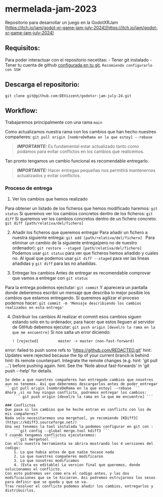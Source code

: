 # mermelada-jam-2023
Repositorio para desarrollar un juego en la GodotXRJam
[https://itch.io/jam/godot-xr-game-jam-july-2024](https://itch.io/jam/godot-xr-game-jam-july-2024)
## Requisitos:
Para poder interactuar con el repositorio necetitas:
	- Tener git instalado
	- Tener tu cuenta de github [configurada en tu git](https://docs.github.com/en/get-started/quickstart/set-up-git#setting-up-git). `Recomiendo configurarlo con SSH`

## Descarga el repositorio:
``` git clone git@github.com:DEVizzent/godotxr-jam-july-24.git ```

## Workflow:
	
Trabajaremos principalmente con una rama `main`

Como actualizamos nuestra rama con los cambios que han hecho nuestres compañeres:
	``` git pull origin [nombreDeRama en la que estoy] --rebase ```
> **_IMPORTANTE:_**  Es fundamental estar actualizado tanto como podamos para evitar conflictos en los cambios que realicemos.

Tan pronto tengamos un cambio funcional es recomendable entregarlo. 
> **_IMPORTANTE:_**  Hacer entregas pequeñas nos permitirá mantenernos actualizados y evitar conflictos.

### Proceso de entrega

1. Ver los cambios que hemos realizado

Para obtener un listado de los ficheros que hemos modificado haremos:
	``` git status ```
Si queremos ver los cambios concretos dentro de los ficheros:
	``` git diff ```
Si queremos ver los cambios concretos dentro de un fichero concreto:
	``` git diff [path/relativa/del/fichero] ```

2. Añadir los ficheros que queremos entregar
Para añadir un fichero a nuestra siguiente entrega:
	```git add [path/relativa/del/fichero] ```
Para eliminar un cambio de la siguiente entrega(pero no de nuestro ordenador):
	```git restore --staged [path/relativa/del/fichero] ```
Podemos usar `git status` para ver que ficheros hemos añadido y cuales no. Al igual que podemos usar `git diff --staged` para ver las lineas añadidas y `git diff` para las no añadidas.

3. Entregar los cambios
Antes de entregar es recomendable comprovar que vamos a entregar con `git status`

Para la entrega podemos ejectutar:
	``` git commit ```
Y aparecera un pantalla donde deberemos escribir un mensaje que describa lo mejor posible los cambios que estamos entregando. Si queremos agilizar el proceso podemos hacer:
	``` git commit -m 'Mensaje describiendo los cambios realizados en esta entrega' ```
	
4. Distribuir los cambios
Al realizar el commit esos cambios siguen estando solo en tu ordenador, para hacer que estos lleguen al servidor de GitHub debemos ejecutar:
	``` git push origin [devel/o la rama en la que me encuentre] ```
Si nos salta un error diciendo:
	```
	! [rejected]         master -> master (non-fast-forward)
error: failed to push some refs to 'https://github.com/REDACTED.git'
hint: Updates were rejected because the tip of your current branch is behind
hint: its remote counterpart. Integrate the remote changes (e.g.
hint: 'git pull ...') before pushing again.
hint: See the 'Note about fast-forwards' in 'git push --help' for details.
```
Se debe a que nuestres compañeres han entregado cambios que nosotres aun no tenemos. Asi que deberemos descargarlos antes de poder entregar
`` git pull origin [nombreDeRama en la que estoy] --rebase ```
Ahora ,si no hay ningun conflicto, podremos entregar los cambios:
	``` git push origin [devel/o la rama en la que me encuentre] ```
	
### Conflictos
Que pasa si los cambios que he hecho entran en conflicto con los de mis compañeres?
Nada solo necesitaremos una mergetool, yo recomiendo [KDiff3](https://kdiff3.sourceforge.net/)
Una vez tenemos la tool instalada la podemos configurar en git con :
	```git config --global merge.tool kdiff3 ```
Y cuando tengamos conflictos ejecutaremos:
	```git mergetool ``` 
Con ello nuestra herramienta se abrira mostrando los 4 versiones del codigo:
	1. Lo que habia antes de que nadie tocase nada
	2. Lo que nuestres compañeres modificaron
	3. Lo que nosotres modificamos
	4. (Esta es editable) La version final que queremos, donde solucionamos el conflicto.
Con esto podremos ver como era el codigo antes, y las dos modificaciones que se le hicieron. Asi podremos estrujarnos los sesos para definir que se queda y que se va.
Tras resolver el conflicto podemos añadir los cambios, entregarlos y distribuirlos.
